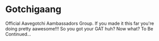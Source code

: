 # Gotchigaang
Official Aavegotchi Aambassadors Group.
If you made it this far you're doing pretty aawesome!!!
So you got your GAT huh? Now what?
To Be Continued...
